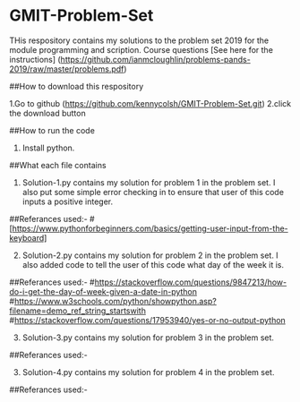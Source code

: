 # GMIT-Problem-Set
THis respository contains my solutions to the problem set 2019 for the module programming and scription.
Course questions
[See here for the instructions] (https://github.com/ianmcloughlin/problems-pands-2019/raw/master/problems.pdf)

##How to download this respository

1.Go to github (https://github.com/kennycolsh/GMIT-Problem-Set.git)
2.click the download button


##How to run the code

1. Install python.


##What each file contains
1. Solution-1.py contains my solution for problem 1 in the problem set.
  I also put some simple error checking in to ensure that user of this code inputs a positive integer.

##Referances used:-
#[https://www.pythonforbeginners.com/basics/getting-user-input-from-the-keyboard]

2. Solution-2.py contains my solution for problem 2 in the problem set.
  I also added code to tell the user of this code what day of the week it is.

##Referances used:-
#https://stackoverflow.com/questions/9847213/how-do-i-get-the-day-of-week-given-a-date-in-python
#https://www.w3schools.com/python/showpython.asp?filename=demo_ref_string_startswith
#https://stackoverflow.com/questions/17953940/yes-or-no-output-python

3. Solution-3.py contains my solution for problem 3 in the problem set.
 

##Referances used:-

3. Solution-4.py contains my solution for problem 4 in the problem set.
 

##Referances used:-

